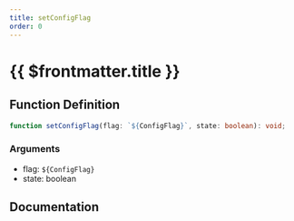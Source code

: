 ```yaml
---
title: setConfigFlag
order: 0
---
```


# {{ $frontmatter.title }}

## Function Definition

```ts
function setConfigFlag(flag: `${ConfigFlag}`, state: boolean): void;
```

### Arguments

* flag: `${ConfigFlag}`
* state: boolean

## Documentation

<!--@include: ./parts/setConfigFlag.md-->
